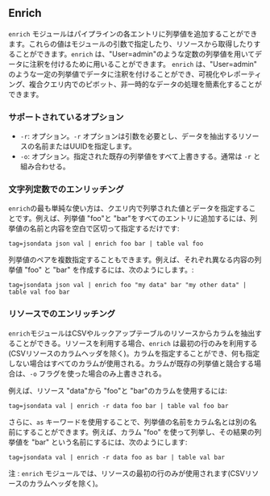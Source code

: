 ## Enrich

`enrich` モジュールはパイプラインの各エントリに列挙値を追加することができます。これらの値はモジュールの引数で指定したり、リソースから取得したりすることができます。`enrich` は、"User=admin"のような定数の列挙値を用いてデータに注釈を付けるために用いることができます。 `enrich` は、"User=admin" のような一定の列挙値でデータに注釈を付けることができ、可視化やレポーティング、複合クエリ内でのピボット、非一時的なデータの処理を簡素化することができます。

### サポートされているオプション

* `-r`: オプション。`-r` オプションは引数を必要とし、データを抽出するリソースの名前またはUUIDを指定します。
* `-o`: オプション。指定された既存の列挙値をすべて上書きする。通常は `-r` と組み合わせる。 

### 文字列定数でのエンリッチング

`enrich`の最も単純な使い方は、クエリ内で列挙された値とデータを指定することです。例えば、列挙値 "foo"と "bar"をすべてのエントリに追加するには、列挙値の名前と内容を空白で区切って指定するだけです:

```
tag=jsondata json val | enrich foo bar | table val foo
```

列挙値のペアを複数指定することもできます。例えば、それぞれ異なる内容の列挙値 "foo" と "bar" を作成するには、次のようにします。:

```
tag=jsondata json val | enrich foo "my data" bar "my other data" | table val foo bar
```

### リソースでのエンリッチング

`enrich`モジュールはCSVやルックアップテーブルのリソースからカラムを抽出することができる。リソースを利用する場合、`enrich` は最初の行のみを利用する(CSVリソースのカラムヘッダを除く)。カラムを指定することができ、何も指定しない場合はすべてのカラムが使用される。カラムが既存の列挙値と競合する場合は、`-o` フラグを使った場合のみ上書きされる。

例えば、リソース "data"から "foo"と "bar"のカラムを使用するには:

```
tag=jsondata val | enrich -r data foo bar | table val foo bar
```

さらに、`as` キーワードを使用することで、列挙値の名前をカラム名とは別の名前にすることができます。例えば、カラム "foo" を使って列挙し、その結果の列挙値を "bar" という名前にするには、次のようにします:

```
tag=jsondata val | enrich -r data foo as bar | table val bar
```

注 : `enrich` モジュールでは、リソースの最初の行のみが使用されます(CSVリソースのカラムヘッダを除く)。

